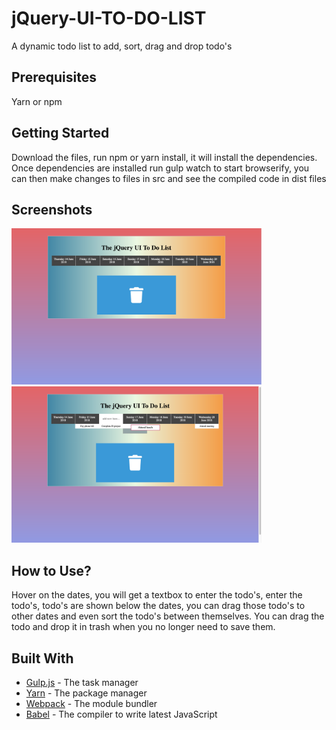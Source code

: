 # jQuery-UI-TO-DO-LIST
A dynamic todo list to add, sort, drag and drop todo's

## Prerequisites
Yarn or npm

## Getting Started
Download the files, run npm or yarn install, it will install the dependencies. Once dependencies are installed run gulp watch to start browserify,
you can then make changes to files in src and see the compiled code in dist files

## Screenshots
<img src="screenshots/app-start.png" width="400" height="250"> <img src="screenshots/todo-drag.png" width="400" height="250">

## How to Use?
Hover on the dates, you will get a textbox to enter the todo's, enter the todo's, todo's are shown below the dates, you can drag those
todo's to other dates and even sort the todo's between themselves. You can drag the todo and drop it in trash when you no longer need to save them.

## Built With
  - [Gulp.js](https://gulpjs.com/) - The task manager
  - [Yarn](https://yarnpkg.com/en/) - The package manager
  - [Webpack](https://webpack.js.org/) - The module bundler
  - [Babel](https://webpack.js.org/) - The compiler to write latest JavaScript

